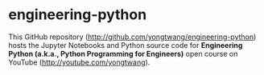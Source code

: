 # engineering-python
This GitHub repository (http://github.com/yongtwang/engineering-python) hosts the Jupyter Notebooks and Python source code for **Engineering Python (a.k.a., Python Programming for Engineers)** open course on YouTube (http://youtube.com/yongtwang).

